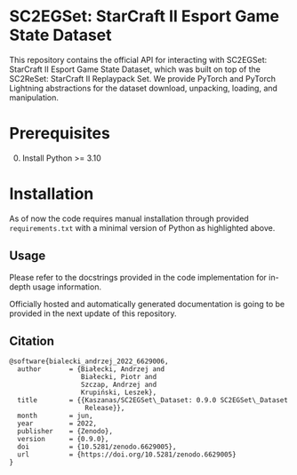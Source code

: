 # SC2EGSet: StarCraft II Esport Game State Dataset

This repository contains the official API for interacting with SC2EGSet: StarCraft II Esport Game State Dataset, which was built on top of the SC2ReSet: StarCraft II Replaypack Set. We provide PyTorch and PyTorch Lightning abstractions for the dataset download, unpacking, loading, and manipulation.

# Prerequisites

0. Install Python >= 3.10

# Installation

As of now the code requires manual installation through provided ```requirements.txt``` with a minimal version of Python as highlighted above.

## Usage

Please refer to the docstrings provided in the code implementation for in-depth usage information.

Officially hosted and automatically generated documentation is going to be provided in the next update of this repository.

## Citation

```
@software{bialecki_andrzej_2022_6629006,
  author       = {Białecki, Andrzej and
                  Białecki, Piotr and
                  Szczap, Andrzej and
                  Krupiński, Leszek},
  title        = {{Kaszanas/SC2EGSet\_Dataset: 0.9.0 SC2EGSet\_Dataset 
                   Release}},
  month        = jun,
  year         = 2022,
  publisher    = {Zenodo},
  version      = {0.9.0},
  doi          = {10.5281/zenodo.6629005},
  url          = {https://doi.org/10.5281/zenodo.6629005}
}
```
